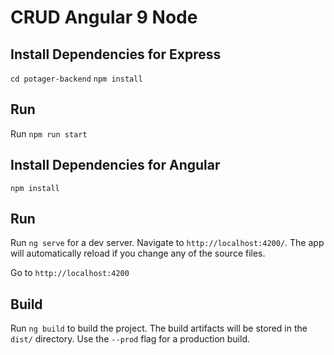 # CRUD Angular 9 Node 

## Install Dependencies for Express

`cd potager-backend`
`npm install`
## Run

Run `npm run start` 

## Install Dependencies for Angular

`npm install`
## Run

Run `ng serve` for a dev server. Navigate to `http://localhost:4200/`. The app will automatically reload if you change any of the source files.

Go to `http://localhost:4200`

## Build

Run `ng build` to build the project. The build artifacts will be stored in the `dist/` directory. Use the `--prod` flag for a production build.

